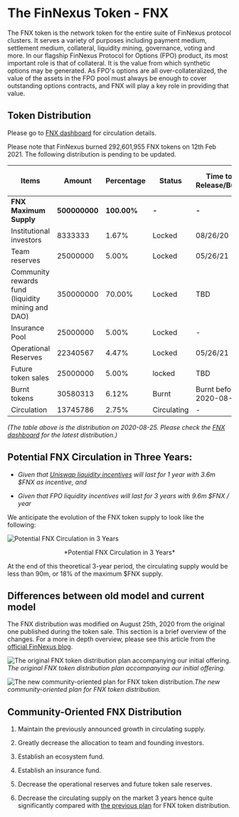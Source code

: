 # The FinNexus Token - FNX

The FNX token is the network token for the entire suite of FinNexus protocol clusters. It serves a variety of purposes including payment medium, settlement medium, collateral, liquidity mining, governance, voting and more. In our flagship FinNexus Protocol for Options (FPO) product, its most important role is that of collateral. It is the value from which synthetic options may be generated. As FPO's options are all over-collateralized, the value of the assets in the FPO pool must always be enough to cover outstanding options contracts, and FNX will play a key role in providing that value. 

## Token Distribution

Please go to [FNX dashboard](https://www.finnexus.io/dashboard) for circulation details.

Please note that FinNexus burned 292,601,955 FNX tokens on 12th Feb 2021. The following distribution is pending to be updated.

| **Items**                                                               | **Amount**    | **Percentage** | **Status**      | **Time to Release/Burn**     | **Duration of Release**                      |
|---------------------------------------------------------------------|-----------|------------|----------------|--------------------------|-------------------------------------------|
| **FNX Maximum Supply**                                                  | **500000000** | **100.00%**   | **-**              | **-**                        | **Set in smart contract** |
| Institutional investors                                            | 8333333   | 1.67%      | Locked         | 08/26/20                 | 12 months                                 |
| Team reserves                               | 25000000  | 5.00%      | Locked         | 05/26/21                 | 30 months                                 |
| Community rewards fund (liquidity mining and DAO) | 350000000 | 70.00%     | Locked         | TBD                      | During periods of liquidity mining |
| Insurance Pool                                                      | 25000000  | 5.00%      | Locked         | -                        | -                                         |
| Operational Reserves | 22340567  | 4.47%      | Locked         | 05/26/21                 | 60 months                                 |
| Future token sales                                    | 25000000  | 5.00%      | locked         | TBD                      | TBD                                       |
| Burnt tokens                          | 30580313  | 6.12%      | Burnt        | Burnt before 2020-08-23 | -                                         |
| Circulation                                                         | 13745786  | 2.75%      | Circulating | -                        | -                                         |

*(The table above is the distribution on 2020-08-25. Please check the [FNX dashboard](https://www.finnexus.io/dashboard) for the latest distribution.)*

## Potential FNX Circulation in Three Years:

* *Given that [Uniswap liquidity incentives](../products/liquidity) will last for 1 year with 3.6m $FNX as incentive, and*

* *Given that FPO liquidity incentives will last for 3 years with 9.6m $FNX / year*

We anticipate the evolution of the FNX token supply to look like the following:

![Potential FNX Circulation in 3 Years](https://cdn-images-1.medium.com/max/2584/1*a5FbB054p2CMHFCQBcrHxg.png)
<center>*Potential FNX Circulation in 3 Years*</center>

At the end of this theoretical 3-year period, the circulating supply would be less than 90m, or 18% of the maximum $FNX supply.

## Differences between old model and current model

The FNX distribution was modified on August 25th, 2020 from the original one published during the token sale. This section is a brief overview of the changes. For a more in depth overview, please see this article from the [official FinNexus blog](https://medium.com/finnexus/fnx-tokenomics-update-382dcbc5d1b9).

![The original FNX token distribution plan accompanying our initial offering.](https://cdn-images-1.medium.com/max/2400/1*6zE_8Xe-VTZjK_wzmmRBTQ.png)*The original FNX token distribution plan accompanying our initial offering.*

![The new community-oriented plan for FNX token distribution.](https://cdn-images-1.medium.com/max/2400/1*tl4MTkW2_bgnGioV2HHv7A.png)*The new community-oriented plan for FNX token distribution.*

## Community-Oriented FNX Distribution

1. Maintain the previously announced growth in circulating supply.

1. Greatly decrease the allocation to team and founding investors.

1. Establish an ecosystem fund.

1. Establish an insurance fund.

1. Decrease the operational reserves and future token sale reserves.

1. Decrease the circulating supply on the market 3 years hence quite significantly compared with [the previous plan](https://medium.com/finnexus/a-note-on-fnx-circulating-supply-7820d668224f) for FNX token distribution.
